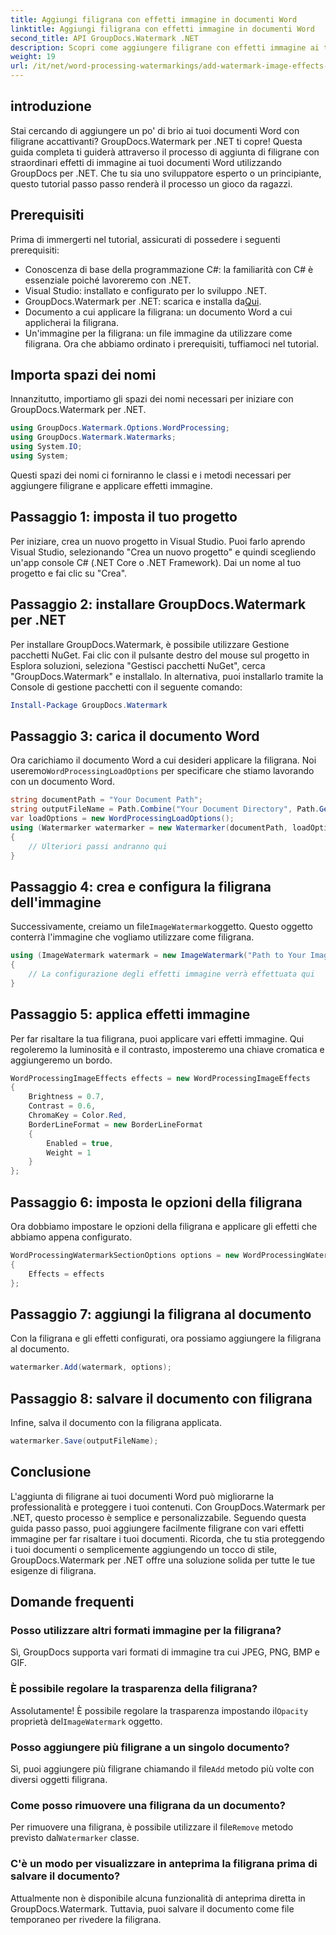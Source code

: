 ```yaml
---
title: Aggiungi filigrana con effetti immagine in documenti Word
linktitle: Aggiungi filigrana con effetti immagine in documenti Word
second_title: API GroupDocs.Watermark .NET
description: Scopri come aggiungere filigrane con effetti immagine ai tuoi documenti Word utilizzando GroupDocs.Watermark per .NET. Segui la nostra guida passo passo per risultati sorprendenti.
weight: 19
url: /it/net/word-processing-watermarkings/add-watermark-image-effects-word-docs/
---
```

## introduzione
Stai cercando di aggiungere un po' di brio ai tuoi documenti Word con filigrane accattivanti? GroupDocs.Watermark per .NET ti copre! Questa guida completa ti guiderà attraverso il processo di aggiunta di filigrane con straordinari effetti di immagine ai tuoi documenti Word utilizzando GroupDocs per .NET. Che tu sia uno sviluppatore esperto o un principiante, questo tutorial passo passo renderà il processo un gioco da ragazzi.
## Prerequisiti
Prima di immergerti nel tutorial, assicurati di possedere i seguenti prerequisiti:
- Conoscenza di base della programmazione C#: la familiarità con C# è essenziale poiché lavoreremo con .NET.
- Visual Studio: installato e configurato per lo sviluppo .NET.
-  GroupDocs.Watermark per .NET: scarica e installa da[Qui](https://releases.groupdocs.com/Watermark/net/).
- Documento a cui applicare la filigrana: un documento Word a cui applicherai la filigrana.
- Un'immagine per la filigrana: un file immagine da utilizzare come filigrana.
Ora che abbiamo ordinato i prerequisiti, tuffiamoci nel tutorial.
## Importa spazi dei nomi
Innanzitutto, importiamo gli spazi dei nomi necessari per iniziare con GroupDocs.Watermark per .NET.
```csharp
using GroupDocs.Watermark.Options.WordProcessing;
using GroupDocs.Watermark.Watermarks;
using System.IO;
using System;
```
Questi spazi dei nomi ci forniranno le classi e i metodi necessari per aggiungere filigrane e applicare effetti immagine.
## Passaggio 1: imposta il tuo progetto
Per iniziare, crea un nuovo progetto in Visual Studio. Puoi farlo aprendo Visual Studio, selezionando "Crea un nuovo progetto" e quindi scegliendo un'app console C# (.NET Core o .NET Framework). Dai un nome al tuo progetto e fai clic su "Crea".
## Passaggio 2: installare GroupDocs.Watermark per .NET
Per installare GroupDocs.Watermark, è possibile utilizzare Gestione pacchetti NuGet. Fai clic con il pulsante destro del mouse sul progetto in Esplora soluzioni, seleziona "Gestisci pacchetti NuGet", cerca "GroupDocs.Watermark" e installalo.
In alternativa, puoi installarlo tramite la Console di gestione pacchetti con il seguente comando:
```powershell
Install-Package GroupDocs.Watermark
```
## Passaggio 3: carica il documento Word
 Ora carichiamo il documento Word a cui desideri applicare la filigrana. Noi useremo`WordProcessingLoadOptions` per specificare che stiamo lavorando con un documento Word.
```csharp
string documentPath = "Your Document Path";
string outputFileName = Path.Combine("Your Document Directory", Path.GetFileName(documentPath));
var loadOptions = new WordProcessingLoadOptions();
using (Watermarker watermarker = new Watermarker(documentPath, loadOptions))
{
    // Ulteriori passi andranno qui
}
```
## Passaggio 4: crea e configura la filigrana dell'immagine
 Successivamente, creiamo un file`ImageWatermark`oggetto. Questo oggetto conterrà l'immagine che vogliamo utilizzare come filigrana.
```csharp
using (ImageWatermark watermark = new ImageWatermark("Path to Your Image"))
{
    // La configurazione degli effetti immagine verrà effettuata qui
}
```
## Passaggio 5: applica effetti immagine
Per far risaltare la tua filigrana, puoi applicare vari effetti immagine. Qui regoleremo la luminosità e il contrasto, imposteremo una chiave cromatica e aggiungeremo un bordo.
```csharp
WordProcessingImageEffects effects = new WordProcessingImageEffects
{
    Brightness = 0.7,
    Contrast = 0.6,
    ChromaKey = Color.Red,
    BorderLineFormat = new BorderLineFormat
    {
        Enabled = true,
        Weight = 1
    }
};
```
## Passaggio 6: imposta le opzioni della filigrana
Ora dobbiamo impostare le opzioni della filigrana e applicare gli effetti che abbiamo appena configurato.
```csharp
WordProcessingWatermarkSectionOptions options = new WordProcessingWatermarkSectionOptions
{
    Effects = effects
};
```
## Passaggio 7: aggiungi la filigrana al documento
Con la filigrana e gli effetti configurati, ora possiamo aggiungere la filigrana al documento.
```csharp
watermarker.Add(watermark, options);
```
## Passaggio 8: salvare il documento con filigrana
Infine, salva il documento con la filigrana applicata. 
```csharp
watermarker.Save(outputFileName);
```
## Conclusione
L'aggiunta di filigrane ai tuoi documenti Word può migliorarne la professionalità e proteggere i tuoi contenuti. Con GroupDocs.Watermark per .NET, questo processo è semplice e personalizzabile. Seguendo questa guida passo passo, puoi aggiungere facilmente filigrane con vari effetti immagine per far risaltare i tuoi documenti. 
Ricorda, che tu stia proteggendo i tuoi documenti o semplicemente aggiungendo un tocco di stile, GroupDocs.Watermark per .NET offre una soluzione solida per tutte le tue esigenze di filigrana. 
## Domande frequenti
### Posso utilizzare altri formati immagine per la filigrana?
Sì, GroupDocs supporta vari formati di immagine tra cui JPEG, PNG, BMP e GIF.
### È possibile regolare la trasparenza della filigrana?
 Assolutamente! È possibile regolare la trasparenza impostando il`Opacity` proprietà del`ImageWatermark` oggetto.
### Posso aggiungere più filigrane a un singolo documento?
 Sì, puoi aggiungere più filigrane chiamando il file`Add` metodo più volte con diversi oggetti filigrana.
### Come posso rimuovere una filigrana da un documento?
 Per rimuovere una filigrana, è possibile utilizzare il file`Remove` metodo previsto dal`Watermarker` classe.
### C'è un modo per visualizzare in anteprima la filigrana prima di salvare il documento?
Attualmente non è disponibile alcuna funzionalità di anteprima diretta in GroupDocs.Watermark. Tuttavia, puoi salvare il documento come file temporaneo per rivedere la filigrana.